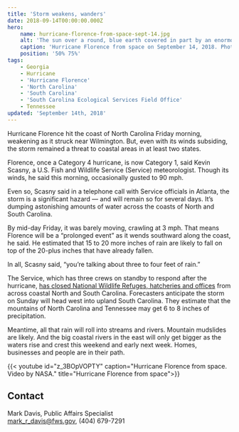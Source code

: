 ```yaml
---
title: 'Storm weakens, wanders'
date: 2018-09-14T00:00:00.000Z
hero:
    name: hurricane-florence-from-space-sept-14.jpg
    alt: 'The sun over a round, blue earth covered in part by an enormous circular cloud formation'
    caption: 'Hurricane Florence from space on September 14, 2018. Photo by Ricky Arnold, NASA.'
    position: '50% 75%'
tags:
    - Georgia
    - Hurricane
    - 'Hurricane Florence'
    - 'North Carolina'
    - 'South Carolina'
    - 'South Carolina Ecological Services Field Office'
    - Tennessee
updated: 'September 14th, 2018'
---
```


Hurricane Florence hit the coast of North Carolina Friday morning, weakening as it struck near Wilmington. But, even with its winds subsiding, the storm remained a threat to coastal areas in at least two states.

Florence, once a Category 4 hurricane, is now Category 1, said Kevin Scasny, a U.S. Fish and Wildlife Service (Service) meteorologist. Though its winds, he said this morning, occasionally gusted to 90 mph.

Even so, Scasny said in a telephone call with Service officials in Atlanta, the storm is a significant hazard &mdash; and will remain so for several days. It’s dumping astonishing amounts of water across the coasts of North and South Carolina.

By mid-day Friday, it was barely moving, crawling at 3 mph. That means Florence will be a “prolonged event” as it wends southward along the coast, he said. He estimated that 15 to 20 more inches of rain are likely to fall on top of the 20-plus inches that have already fallen.

In all, Scasny said, “you’re talking about three to four feet of rain.”

The Service, which has three crews on standby to respond after the hurricane, [has closed National Wildlife Refuges, hatcheries and offices](https://www.fws.gov/hurricane/florence/#closures) from across coastal North and South Carolina.
Forecasters anticipate the storm on Sunday will head west into upland South Carolina. They estimate that the mountains of North Carolina and Tennessee may get 6 to 8 inches of precipitation.

Meantime, all that rain will roll into streams and rivers. Mountain mudslides are likely. And the big coastal rivers in the east will only get bigger as the waters rise and crest this weekend and early next week. Homes, businesses and people are in their path.

{{< youtube id="z_3BOpVOPTY" caption="Hurricane Florence from space. Video by NASA." title="Hurricane Florence from space">}}

## Contact

Mark Davis, Public Affairs Specialist  
[mark_r_davis@fws.gov](mailto:mark_r_davis@fws.gov), (404) 679-7291